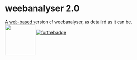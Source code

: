 # weebanalyser 2.0
A web-based version of weebanalyser, as detailed as it can be.
<img align="left" width="100" height="100" src="https://github.com/Yaroster/yarodsgn/blob/main/Logo_weebanalyser_2.0.png"> <br> <br>
[![forthebadge](https://forthebadge.com/images/badges/made-with-javascript.svg)](https://forthebadge.com)
